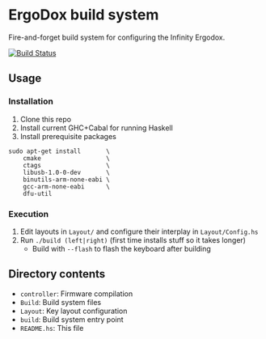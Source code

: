 ErgoDox build system
====================

Fire-and-forget build system for configuring the Infinity Ergodox.

[![Build Status](https://travis-ci.org/quchen/ErgoDox.svg?branch=master)](https://travis-ci.org/quchen/ErgoDox)



Usage
-----

### Installation

1. Clone this repo
2. Install current GHC+Cabal for running Haskell
3. Install prerequisite packages

  ```
  sudo apt-get install       \
      cmake                  \
      ctags                  \
      libusb-1.0-0-dev       \
      binutils-arm-none-eabi \
      gcc-arm-none-eabi      \
      dfu-util
  ```

### Execution

1. Edit layouts in `Layout/` and configure their interplay in
   `Layout/Config.hs`
2. Run `./build (left|right)` (first time installs stuff so it takes longer)
    - Build with `--flash` to flash the keyboard after building



Directory contents
------------------

- `controller`: Firmware compilation
- `Build`: Build system files
- `Layout`: Key layout configuration
- `build`: Build system entry point
- `README.hs`: This file
